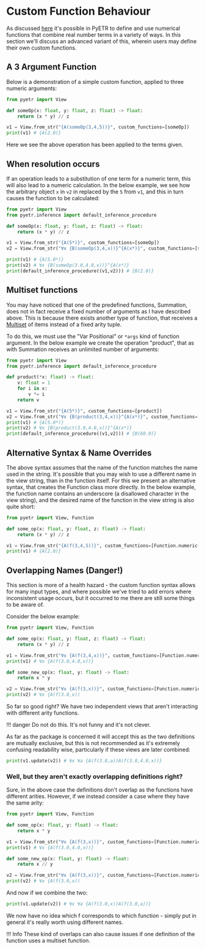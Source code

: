 # Custom Function Behaviour

As discussed [here](../usage/view_construction.md#numeric-functions) it's possible in PyETR to define and use numerical functions that combine real number terms in a variety of ways. In this section we'll discuss an advanced variant of this, wherein users may define their own custom functions.

## A 3 Argument Function

Below is a demonstration of a simple custom function, applied to three numeric arguments:
```py
from pyetr import View

def someOp(x: float, y: float, z: float) -> float:
    return (x * y) // z

v1 = View.from_str("{A(someOp(3,4,5))}", custom_functions=[someOp])
print(v1) # {A(2.0)}
```
Here we see the above operation has been applied to the terms given.

## When resolution occurs

If an operation leads to a substitution of one term for a numeric term, this will also lead to a numeric calculation. In the below example, we see how the arbitrary object `x` in `v2` in replaced by the `5` from `v1`, and this in turn causes the function to be calculated:

```py
from pyetr import View
from pyetr.inference import default_inference_procedure

def someOp(x: float, y: float, z: float) -> float:
    return (x * y) // z

v1 = View.from_str("{A(5*)}", custom_functions=[someOp])
v2 = View.from_str("∀x {B(someOp(3,4,x))}^{A(x*)}", custom_functions=[someOp])

print(v1) # {A(5.0*)}
print(v2) # ∀x {B(someOp(3.0,4.0,x))}^{A(x*)}
print(default_inference_procedure((v1,v2))) # {B(2.0)}
```

## Multiset functions

You may have noticed that one of the predefined functions, Summation, does not in fact receive a fixed number of arguments as I have described above. This is because there exists another type of function, that receives a [Multiset](../glossary.md#multiset) of items instead of a fixed arity tuple.

To do this, we must use the "Var Positional" or `*args` kind of function argument. In the below example we create the operation "product", that as with Summation receives an unlimited number of arguments:

```py
from pyetr import View
from pyetr.inference import default_inference_procedure

def product(*x: float) -> float:
    v: float = 1
    for i in x:
        v *= i
    return v

v1 = View.from_str("{A(5*)}", custom_functions=[product])
v2 = View.from_str("∀x {B(product(3,4,x))}^{A(x*)}", custom_functions=[product])
print(v1) # {A(5.0*)}
print(v2) # ∀x {B(product(3.0,4.0,x))}^{A(x*)}
print(default_inference_procedure((v1,v2))) # {B(60.0)}
```

## Alternative Syntax & Name Overrides

The above syntax assumes that the name of the function matches the name used in the string. It's possible that you may wish to use a different name in the view string, than in the function itself. For this we present an alternative syntax, that creates the Function class more directly. In the below example, the function name contains an underscore (a disallowed character in the view string), and the desired name of the function in the view string is also quite short:

```py
from pyetr import View, Function

def some_op(x: float, y: float, z: float) -> float:
    return (x * y) // z

v1 = View.from_str("{A(f(3,4,5))}", custom_functions=[Function.numeric(some_op, name_override='f')])
print(v1) # {A(2.0)}
```

## Overlapping Names (Danger!)

This section is more of a health hazard - the custom function syntax allows for many input types, and where possible we've tried to add errors where inconsistent usage occurs, but it occurred to me there are still some things to be aware of.

Consider the below example:

```py
from pyetr import View, Function

def some_op(x: float, y: float, z: float) -> float:
    return (x * y) // z

v1 = View.from_str("∀x {A(f(3,4,x))}", custom_functions=[Function.numeric(some_op, name_override='f')])
print(v1) # ∀x {A(f(3.0,4.0,x))}

def some_new_op(x: float, y: float) -> float:
    return x * y

v2 = View.from_str("∀x {A(f(3,x))}", custom_functions=[Function.numeric(some_new_op, name_override='f')])
print(v2) # ∀x {A(f(3.0,x))
```

So far so good right? We have two independent views that aren't interacting with different arity functions.

!!! danger
    Do not do this. It's not funny and it's not clever.

As far as the package is concerned it will accept this as the two definitions are mutually exclusive, but this is not recommended as it's extremely confusing readability wise, particularly if these views are later combined:
```py
print(v1.update(v2)) # ∀x ∀a {A(f(3.0,a))A(f(3.0,4.0,x))}
```

### Well, but they aren't exactly overlapping definitions right?

Sure, in the above case the definitions don't overlap as the functions have different arities. However, if we instead consider a case where they have the same arity:

```py
from pyetr import View, Function

def some_op(x: float, y: float) -> float:
    return x * y

v1 = View.from_str("∀x {A(f(3,x))}", custom_functions=[Function.numeric(some_op, name_override='f')])
print(v1) # ∀x {A(f(3.0,4.0,x))}

def some_new_op(x: float, y: float) -> float:
    return x // y

v2 = View.from_str("∀x {A(f(3,x))}", custom_functions=[Function.numeric(some_new_op, name_override='f')])
print(v2) # ∀x {A(f(3.0,x))
```

And now if we combine the two:
```py
print(v1.update(v2)) # ∀x ∀a {A(f(3.0,x))A(f(3.0,a))}
```
We now have no idea which f corresponds to which function - simply put in general it's really worth using different names.

!!! Info
    These kind of overlaps can also cause issues if one definition of the function uses a multiset function.
